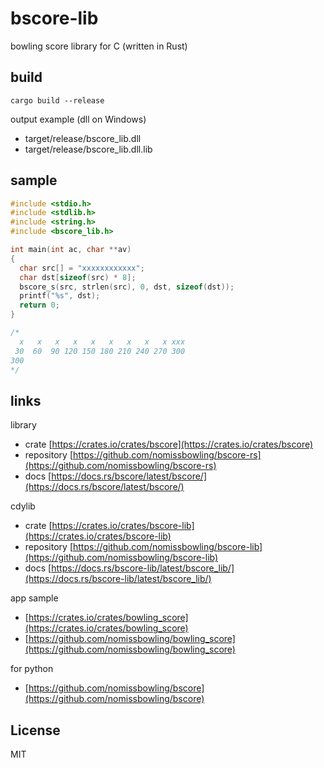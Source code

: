bscore-lib
==========

bowling score library for C (written in Rust)


build
-----

```
cargo build --release
```

output example (dll on Windows)
- target/release/bscore_lib.dll
- target/release/bscore_lib.dll.lib


sample
------

```C
#include <stdio.h>
#include <stdlib.h>
#include <string.h>
#include <bscore_lib.h>

int main(int ac, char **av)
{
  char src[] = "xxxxxxxxxxxx";
  char dst[sizeof(src) * 8];
  bscore_s(src, strlen(src), 0, dst, sizeof(dst));
  printf("%s", dst);
  return 0;
}

/*
  x   x   x   x   x   x   x   x   x xxx
 30  60  90 120 150 180 210 240 270 300
300
*/
```


links
-----

library

- crate [https://crates.io/crates/bscore](https://crates.io/crates/bscore)
- repository [https://github.com/nomissbowling/bscore-rs](https://github.com/nomissbowling/bscore-rs)
- docs [https://docs.rs/bscore/latest/bscore/](https://docs.rs/bscore/latest/bscore/)

cdylib

- crate [https://crates.io/crates/bscore-lib](https://crates.io/crates/bscore-lib)
- repository [https://github.com/nomissbowling/bscore-lib](https://github.com/nomissbowling/bscore-lib)
- docs [https://docs.rs/bscore-lib/latest/bscore_lib/](https://docs.rs/bscore-lib/latest/bscore_lib/)

app sample

- [https://crates.io/crates/bowling_score](https://crates.io/crates/bowling_score)
- [https://github.com/nomissbowling/bowling_score](https://github.com/nomissbowling/bowling_score)

for python

- [https://github.com/nomissbowling/bscore](https://github.com/nomissbowling/bscore)


License
-------

MIT
